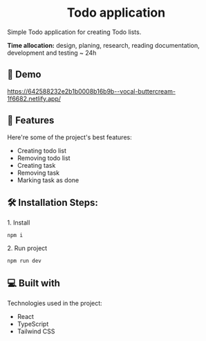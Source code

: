 <h1 align="center" id="title">Todo application</h1>

<p id="description">Simple Todo application for creating Todo lists.</p>

<p id="description"><b>Time allocation:</b> design, planing, research, reading documentation, development and testing ~ 24h</p>

<h2>🚀 Demo</h2>

https://642588232e2b1b0008b16b9b--vocal-buttercream-1f6682.netlify.app/

  
  
<h2>🧐 Features</h2>

Here're some of the project's best features:

*   Creating todo list
*   Removing todo list
*   Creating task
*   Removing task
*   Marking task as done

<h2>🛠️ Installation Steps:</h2>

<p>1. Install</p>

```
npm i
```

<p>2. Run project</p>

```
npm run dev
```


  
  
<h2>💻 Built with</h2>

Technologies used in the project:

*   React
*   TypeScript
*   Tailwind CSS
